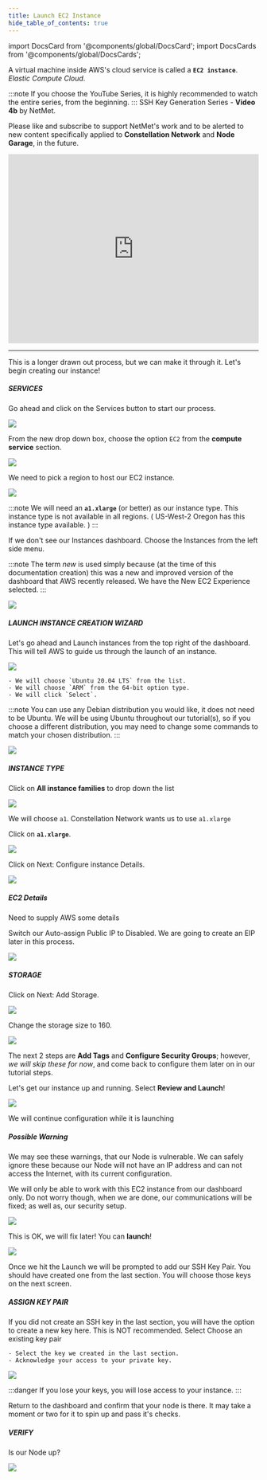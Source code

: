 ```yaml
---
title: Launch EC2 Instance
hide_table_of_contents: true
---
```


import DocsCard from '@components/global/DocsCard';
import DocsCards from '@components/global/DocsCards';

<head>
  <title>Amazon Web Services (AWS)</title>
  <meta
    name="description"
    content="Begin the process of building an EC2 instance to turn into a Constellation Node."
  />
  <style>{`
    :root {
      --doc-item-container-width: 60rem;
    }
  `}
  </style>
</head>

A virtual machine inside AWS's cloud service is called a **`EC2 instance`**. *Elastic Compute Cloud*.

:::note
If you choose the YouTube Series, it is highly recommended to watch the entire series, from the beginning.
:::
SSH Key Generation Series - **Video 4b** by NetMet.

Please like and subscribe to support NetMet's work and to be alerted to new content specifically applied to **Constellation Network** and **Node Garage**, in the future.

<iframe width="100%" height="380" src="https://www.youtube.com/embed/0plYuXJwfOU" title="YouTube video player" frameborder="0" allow="accelerometer; autoplay; clipboard-write; encrypted-media; gyroscope; picture-in-picture" allowfullscreen></iframe>

---

This is a longer drawn out process, but we can make it through it. Let's begin creating our instance!

##### SERVICES 
Go ahead and click on the Services button to start our process.

![](/img/validator_nodes/node-aws-ec2-1.png)

From the new drop down box, choose the option `EC2` from the **compute service** section.

![](/img/validator_nodes/node-aws-ec2-2.png)


We need to pick a region to host our EC2 instance.

![](/img/validator_nodes/node-aws-ec2-3.png)

:::note
We will need an **`a1.xlarge`** (or better) as our instance type. This instance type is not available in all regions.
( US-West-2 Oregon has this instance type available. )
:::

If we don't see our Instances dashboard. Choose the Instances from the left side menu.

:::note
The term *new* is used simply because (at the time of this documentation creation) this was a new and improved version of the dashboard that AWS recently released. We have the New EC2 Experience selected.
:::

![](/img/validator_nodes/node-aws-ec2-4.png)

##### LAUNCH INSTANCE CREATION WIZARD

Let's go ahead and Launch instances from the top right of the dashboard. This will tell AWS to guide us through the launch of an instance.

![](/img/validator_nodes/node-aws-ec2-5.png)

    - We will choose `Ubuntu 20.04 LTS` from the list.
    - We will choose `ARM` from the 64-bit option type.
    - We will click `Select`.

:::note
You can use any Debian distribution you would like, it does not need to be Ubuntu. We will be using Ubuntu throughout our tutorial(s), so if you choose a different distribution, you may need to change some commands to match your chosen distribution.
:::

![](/img/validator_nodes/node-aws-ec2-6.png)

##### INSTANCE TYPE

Click on **All instance families** to drop down the list

![](/img/validator_nodes/node-aws-ec2-7.png)

We will choose `a1`. Constellation Network wants us to use `a1.xlarge`

Click on **`a1.xlarge`**.

![](/img/validator_nodes/node-aws-ec2-8.png)

Click on Next: Configure instance Details.


![](/img/validator_nodes/node-aws-ec2-9.png)

##### EC2 Details

Need to supply AWS some details

Switch our Auto-assign Public IP to Disabled. We are going to create an EIP later in this process.

![](/img/validator_nodes/node-aws-ec2-10.png)

##### STORAGE

Click on Next: Add Storage.

![](/img/validator_nodes/node-aws-ec2-11.png)

Change the storage size to 160.

![](/img/validator_nodes/node-aws-ec2-12.png)


The next 2 steps are **Add Tags** and **Configure Security Groups**; however, *we will skip these for now*, and come back to configure them later on in our tutorial steps.

Let's get our instance up and running. Select **Review and Launch**!

![](/img/validator_nodes/node-aws-ec2-13.png)

We will continue configuration while it is launching

##### Possible Warning

We may see these warnings, that our Node is vulnerable. We can safely ignore these because our Node will not have an IP address and can not access the Internet, with its current configuration.

We will only be able to work with this EC2 instance from our dashboard only. Do not worry though, when we are done, our communications will be fixed; as well as, our security setup.

![](/img/validator_nodes/node-aws-ec2-14.png)

This is OK, we will fix later! You can **launch**!

![](/img/validator_nodes/node-aws-ec2-15.png)

Once we hit the Launch we will be prompted to add our SSH Key Pair. You should have created one from the last section. You will choose those keys on the next screen.

##### ASSIGN KEY PAIR

If you did not create an SSH key in the last section, you will have the option to create a new key here. This is NOT recommended.
Select Choose an existing key pair

    - Select the key we created in the last section.
    - Acknowledge your access to your private key.

![](/img/validator_nodes/node-aws-ec2-16.png)

:::danger 
If you lose your keys, you will lose access to your instance.
:::

Return to the dashboard and confirm that your node is there. It may take a moment or two for it to spin up and pass it's checks.

##### VERIFY

Is our Node up?

![](/img/validator_nodes/node-aws-ec2-17.png)